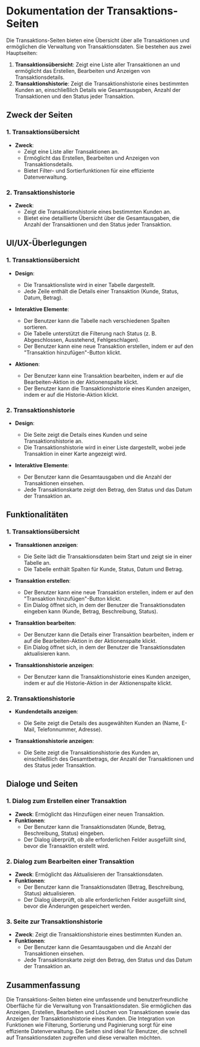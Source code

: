 # Dokumentation der Transaktions-Seiten

Die Transaktions-Seiten bieten eine Übersicht über alle Transaktionen und ermöglichen die Verwaltung von Transaktionsdaten. Sie bestehen aus zwei Hauptseiten:

1. **Transaktionsübersicht**: Zeigt eine Liste aller Transaktionen an und ermöglicht das Erstellen, Bearbeiten und Anzeigen von Transaktionsdetails.
2. **Transaktionshistorie**: Zeigt die Transaktionshistorie eines bestimmten Kunden an, einschließlich Details wie Gesamtausgaben, Anzahl der Transaktionen und den Status jeder Transaktion.

## Zweck der Seiten

### 1. **Transaktionsübersicht**
- **Zweck**:
  - Zeigt eine Liste aller Transaktionen an.
  - Ermöglicht das Erstellen, Bearbeiten und Anzeigen von Transaktionsdetails.
  - Bietet Filter- und Sortierfunktionen für eine effiziente Datenverwaltung.

### 2. **Transaktionshistorie**
- **Zweck**:
  - Zeigt die Transaktionshistorie eines bestimmten Kunden an.
  - Bietet eine detaillierte Übersicht über die Gesamtausgaben, die Anzahl der Transaktionen und den Status jeder Transaktion.

## UI/UX-Überlegungen

### 1. **Transaktionsübersicht**
- **Design**:
  - Die Transaktionsliste wird in einer Tabelle dargestellt.
  - Jede Zeile enthält die Details einer Transaktion (Kunde, Status, Datum, Betrag).

- **Interaktive Elemente**:
  - Der Benutzer kann die Tabelle nach verschiedenen Spalten sortieren.
  - Die Tabelle unterstützt die Filterung nach Status (z. B. Abgeschlossen, Ausstehend, Fehlgeschlagen).
  - Der Benutzer kann eine neue Transaktion erstellen, indem er auf den "Transaktion hinzufügen"-Button klickt.

- **Aktionen**:
  - Der Benutzer kann eine Transaktion bearbeiten, indem er auf die Bearbeiten-Aktion in der Aktionenspalte klickt.
  - Der Benutzer kann die Transaktionshistorie eines Kunden anzeigen, indem er auf die Historie-Aktion klickt.

### 2. **Transaktionshistorie**
- **Design**:
  - Die Seite zeigt die Details eines Kunden und seine Transaktionshistorie an.
  - Die Transaktionshistorie wird in einer Liste dargestellt, wobei jede Transaktion in einer Karte angezeigt wird.

- **Interaktive Elemente**:
  - Der Benutzer kann die Gesamtausgaben und die Anzahl der Transaktionen einsehen.
  - Jede Transaktionskarte zeigt den Betrag, den Status und das Datum der Transaktion an.

## Funktionalitäten

### 1. **Transaktionsübersicht**
- **Transaktionen anzeigen**:
  - Die Seite lädt die Transaktionsdaten beim Start und zeigt sie in einer Tabelle an.
  - Die Tabelle enthält Spalten für Kunde, Status, Datum und Betrag.

- **Transaktion erstellen**:
  - Der Benutzer kann eine neue Transaktion erstellen, indem er auf den "Transaktion hinzufügen"-Button klickt.
  - Ein Dialog öffnet sich, in dem der Benutzer die Transaktionsdaten eingeben kann (Kunde, Betrag, Beschreibung, Status).

- **Transaktion bearbeiten**:
  - Der Benutzer kann die Details einer Transaktion bearbeiten, indem er auf die Bearbeiten-Aktion in der Aktionenspalte klickt.
  - Ein Dialog öffnet sich, in dem der Benutzer die Transaktionsdaten aktualisieren kann.

- **Transaktionshistorie anzeigen**:
  - Der Benutzer kann die Transaktionshistorie eines Kunden anzeigen, indem er auf die Historie-Aktion in der Aktionenspalte klickt.

### 2. **Transaktionshistorie**
- **Kundendetails anzeigen**:
  - Die Seite zeigt die Details des ausgewählten Kunden an (Name, E-Mail, Telefonnummer, Adresse).

- **Transaktionshistorie anzeigen**:
  - Die Seite zeigt die Transaktionshistorie des Kunden an, einschließlich des Gesamtbetrags, der Anzahl der Transaktionen und des Status jeder Transaktion.

## Dialoge und Seiten

### 1. **Dialog zum Erstellen einer Transaktion**
- **Zweck**: Ermöglicht das Hinzufügen einer neuen Transaktion.
- **Funktionen**:
  - Der Benutzer kann die Transaktionsdaten (Kunde, Betrag, Beschreibung, Status) eingeben.
  - Der Dialog überprüft, ob alle erforderlichen Felder ausgefüllt sind, bevor die Transaktion erstellt wird.

### 2. **Dialog zum Bearbeiten einer Transaktion**
- **Zweck**: Ermöglicht das Aktualisieren der Transaktionsdaten.
- **Funktionen**:
  - Der Benutzer kann die Transaktionsdaten (Betrag, Beschreibung, Status) aktualisieren.
  - Der Dialog überprüft, ob alle erforderlichen Felder ausgefüllt sind, bevor die Änderungen gespeichert werden.

### 3. **Seite zur Transaktionshistorie**
- **Zweck**: Zeigt die Transaktionshistorie eines bestimmten Kunden an.
- **Funktionen**:
  - Der Benutzer kann die Gesamtausgaben und die Anzahl der Transaktionen einsehen.
  - Jede Transaktionskarte zeigt den Betrag, den Status und das Datum der Transaktion an.

## Zusammenfassung

Die Transaktions-Seiten bieten eine umfassende und benutzerfreundliche Oberfläche für die Verwaltung von Transaktionsdaten. Sie ermöglichen das Anzeigen, Erstellen, Bearbeiten und Löschen von Transaktionen sowie das Anzeigen der Transaktionshistorie eines Kunden. Die Integration von Funktionen wie Filterung, Sortierung und Paginierung sorgt für eine effiziente Datenverwaltung. Die Seiten sind ideal für Benutzer, die schnell auf Transaktionsdaten zugreifen und diese verwalten möchten.